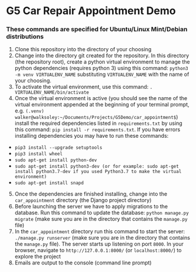 # G5 Car Repair Appointment Demo

### These commands are specified for Ubuntu/Linux Mint/Debian distributions

1. Clone this repository into the directory of your choosing
2. Change into the directory git created for the repository. In this directory (the repository root), create a python virtual environment to manage the python dependencies (requires python 3) using this command: `python3 -m venv VIRTUALENV_NAME` substituting `VIRTUALENV_NAME` with the name of your choosing.
3. To activate the virtual environment, use this command: `. VIRTUALENV_NAME/bin/activate`
4. Once the virtual environment is active (you should see the name of the virtual environment appended at the beginning of your terminal prompt, e.g. `(.venv) walker@walksoley:~/Documents/Projects/G5Demo/car_appointment$`) install the required dependencies listed in `requirements.txt` by using this command: `pip install -r requirements.txt`. If you have errors installing dependencies you may have to run these commands:
  * `pip3 install --upgrade setuptools`
  * `pip3 install wheel`
  * `sudo apt-get install python-dev`
  * `sudo apt-get install python3-dev (or for example: sudo apt-get install python3.7-dev if you used Python3.7 to make the virtual environment)`
  * `sudo apt-get install snapd`

5. Once the dependencies are finished installing, change into the `car_appointment` directory (the Django project directory)
6. Before launching the server we have to apply migrations to the database. Run this command to update the database: `python manage.py migrate` (make sure you are in the directory that contains the `manage.py` file)
7. In the `car_appointment` directory run this command to start the server: `./manage.py runserver` (make sure you are in the directory that contains the `manage.py` file). The server starts up listening on port `8000`. In your browser, navigate to `http://127.0.0.1:8000/` (or `localhost:8000/`) to explore the project
8. Emails are output to the console (command line prompt)
